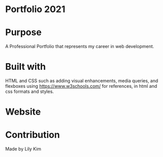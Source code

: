 # Portfolio 2021 

# Purpose 
A Professional Portfolio that represents my career in web development. 

# Built with 
HTML and CSS such as adding visual enhancements, media queries, and flexboxes 
using https://www.w3schools.com/ for references, in html and css formats and styles. 

# Website 

# Contribution 
Made by Lily Kim 
